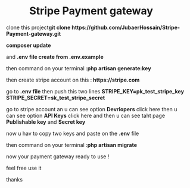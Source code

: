 <h1 align="center">Stripe Payment gateway </h1>
<ol>
<p>clone this project<strong>git clone https://github.com/JubaerHossain/Stripe-Payment-gateway.git</strong></p>
<p><strong>composer update</strong></p>
<p>and <strong> .env file create from .env.example</strong></p>
<p> then command on your terminal :<strong>php artisan generate:key</strong></p>
<p>then create stripe account on this :<strong>  https://stripe.com </strong></p>
<p>go to <strong>.env file</strong> then push this two lines <strong>STRIPE_KEY=pk_test_stripe_key          
    STRIPE_SECRET=sk_test_stripe_secret</strong></p>
   
   <p>go to stripe account an u can see option <strong>Devrlopers</strong> click here then u can see option <strong> API Keys</strong> click here and then u can see taht page <strong>Publishable key</strong> and <strong>Secret key</strong></p>
   <p>now u hav to copy  two keys and paste on the <strong>.env</strong> file </p>
<p>then command on your terminal :<strong>php artisan migrate</strong></p>
<p>now your payment gateway ready to use !</p>
<p>feel free use it</p>
<p>thanks</p>
</ol>


